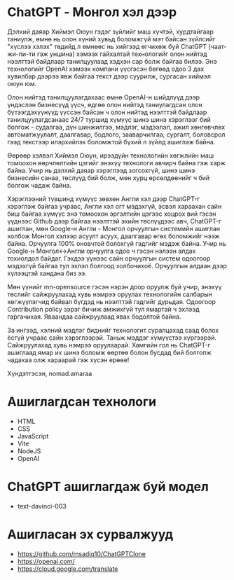 # ChatGPT - Монгол хэл дээр

Дэлхий даяар Хиймэл Оюун гэдэг зүйлийг маш хүчтэй, хурдтайгаар таниулж, өмнө нь олон хүний хувьд боломжгүй мэт байсан зүйлсийг "хүслээ хэлэх" төдийд л өмнөөс нь хийгээд өгчихөж буй ChatGPT (чаат-жи-пи-ти гэж уншина) хэмээх гайхалтай технологийг олон нийтэд нээлттэй байдлаар танилцуулаад хэдхэн сар болж байгаа билээ. Энэ технологийг OpenAI хэмээх компани үүсгэсэн бөгөөд одоо 3 дах хувилбар дээрээ явж байгаа текст дээр суурилж, сургасан хиймэл оюун юм. 

Олон нийтэд танилцуулагдахаас өмнө OpenAI-н шийдлүүд дээр үндэслэн бизнесүүд үүсч, өдгөө олон нийтэд таниулагдсан олон бүтээгдэхүүнүүд үүссэн байсан ч олон нийтэд нээлттэй байдлаар танилцуулагдсанаас 24/7 туршид хүмүүс шинэ шинэ хэрэглээг бий болгож - судалгаа, дүн шинжилгээ, мэдлэг, мэдээлэл, ажил хөнгөвчлөх автоматжуулалт, даалгавар, бодлого, зааварчилгаа, сургалт, боловсрол гээд текстээр илэрхийлэх боломжтой бүхий л зүйлд ашиглаж байна. 

Өөрөөр хэлвэл Хиймэл Оюун, ирээдүйн технологийн хөгжлийн маш томоохон өөрчлөлтийн цэгийг энэхүү технологи авчирч байна гэж харж байна. Учир нь дэлхий даяар хэрэглээд зогсохгүй, шинэ шинэ бизнесийн санаа, төслүүд бий болж, мөн хурц өрсөлдөөнийг ч бий болгож чадаж байна. 

Хэрэглээний түвшинд хүмүүс зөвхөн Англи хэл дээр ChatGPT-г хэрэглэж байгаа учраас, Англи хэл огт мэдэхгүй, эсвэл хараахан сайн биш байгаа хүмүүс энэ томоохон эргэлтийн цэгээс хоцрох вий гэсэн үүднээс Github дээр байгаа нээлттэй эхийн төслүүдээс авч, ChatGPT-г ашиглан, мөн Google-н Англи - Монгол орчуулгын системийн ашиглан холбож Монгол хэлээр асуулт асуух, даалгавар өгөх боломжийг нээж байна. Орчуулга 100% оновчтой болохгүй гэдгийг мэдэж байна. Учир нь Google-н Монгол<->Англи орчуулга одоо ч гэсэн нэлээн алдах тохиолдол байдаг. Гэхдээ үүнээс сайн орчуулгын систем одоогоор мэдэхгүй байгаа тул эхлэл болгоод холбочихоё. Орчуулгын алдаан дээр хүлээцтэй хандана биз ээ. 

Мөн үүнийг mn-opensource гэсэн нэрэн доор оруулж буй учир, энэхүү төслийг сайжруулахад хувь нэмрээ оруулах технологийн салбарын хөгжүүлэгчид байвал бүгдэд нь нээлттэй гэдгийг дурьдая. Одоогоор Contribution policy зэрэг бичиж амжихгүй тул ямартай ч эхлээд гаргачихая. Яваандаа сайжруулаад явах бодолтой байна. 

За ингээд, хэлний мэдлэг биднийг технологит суралцахад саад болох ёсгүй учраас сайн хэрэглээрэй. Таньж мэддэг хүмүүстээ хүргээрэй. Сайжруулахад хувь нэмрээ оруулаарай. Хамгийн гол нь ChatGPT-г ашиглаад ямар их шинэ боломж өөртөө болон бусдад бий болгопж чадахаа олж хараарай гэж хүсэн ерөөе! 

Хүндэтгэсэн, 
nomad.amaraa

# Ашиглагдсан технологи

- HTML
- CSS
- JavaScript
- Vite
- NodeJS
- OpenAI

# ChatGPT ашиглагдаж буй модел

- text-davinci-003

# Ашигласан эх сурвалжууд

- https://github.com/msadiq10/ChatGPTClone
- https://openai.com/
- https://cloud.google.com/translate